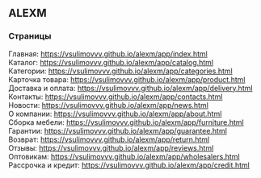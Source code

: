 ## ALEXM
### Страницы
Главная: https://vsulimovvv.github.io/alexm/app/index.html  
Каталог: https://vsulimovvv.github.io/alexm/app/catalog.html  
Категории: https://vsulimovvv.github.io/alexm/app/categories.html  
Карточка товара: https://vsulimovvv.github.io/alexm/app/product.html  
Доставка и оплата: https://vsulimovvv.github.io/alexm/app/delivery.html  
Контакты: https://vsulimovvv.github.io/alexm/app/contacts.html   
Новости: https://vsulimovvv.github.io/alexm/app/news.html  
О компании: https://vsulimovvv.github.io/alexm/app/about.html  
Сборка мебели: https://vsulimovvv.github.io/alexm/app/furniture.html  
Гарантии: https://vsulimovvv.github.io/alexm/app/guarantee.html  
Возврат: https://vsulimovvv.github.io/alexm/app/return.html  
Отзывы: https://vsulimovvv.github.io/alexm/app/reviews.html  
Оптовикам: https://vsulimovvv.github.io/alexm/app/wholesalers.html  
Рассрочка и кредит: https://vsulimovvv.github.io/alexm/app/credit.html  